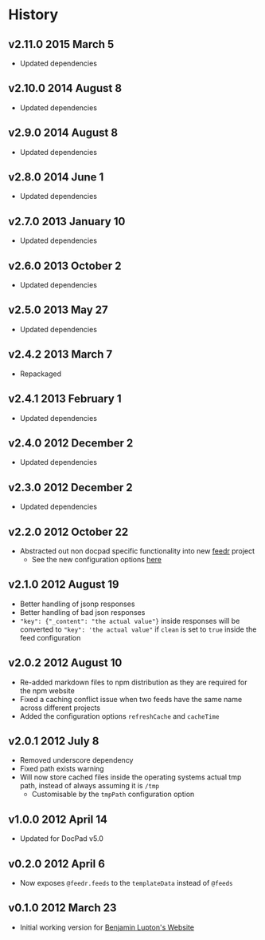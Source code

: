 # History

## v2.11.0 2015 March 5
- Updated dependencies

## v2.10.0 2014 August 8
- Updated dependencies

## v2.9.0 2014 August 8
- Updated dependencies

## v2.8.0 2014 June 1
- Updated dependencies

## v2.7.0 2013 January 10
- Updated dependencies

## v2.6.0 2013 October 2
- Updated dependencies

## v2.5.0 2013 May 27
- Updated dependencies

## v2.4.2 2013 March 7
- Repackaged

## v2.4.1 2013 February 1
- Updated dependencies

## v2.4.0 2012 December 2
- Updated dependencies

## v2.3.0 2012 December 2
- Updated dependencies

## v2.2.0 2012 October 22
- Abstracted out non docpad specific functionality into new [feedr](https://github.com/bevry/feedr) project
	- See the new configuration options [here](https://github.com/bevry/feedr#configuration)

## v2.1.0 2012 August 19
- Better handling of jsonp responses
- Better handling of bad json responses
- `"key": {"_content": "the actual value"}` inside responses will be converted to `"key": 'the actual value"` if `clean` is set to `true` inside the feed configuration

## v2.0.2 2012 August 10
- Re-added markdown files to npm distribution as they are required for the npm website
- Fixed a caching conflict issue when two feeds have the same name across different projects
- Added the configuration options `refreshCache` and `cacheTime`

## v2.0.1 2012 July 8
- Removed underscore dependency
- Fixed path exists warning
- Will now store cached files inside the operating systems actual tmp path, instead of always assuming it is `/tmp`
	- Customisable by the `tmpPath` configuration option

## v1.0.0 2012 April 14
- Updated for DocPad v5.0

## v0.2.0 2012 April 6
- Now exposes `@feedr.feeds` to the `templateData` instead of `@feeds`

## v0.1.0 2012 March 23
- Initial working version for [Benjamin Lupton's Website](https://github.com/balupton/balupton.docpad)
